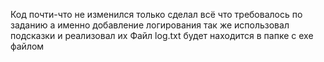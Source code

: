 Код почти-что не изменился только сделал всё что требовалось по заданию а именно добавление логирования так же использовал подсказки и реализовал их
Файл log.txt будет находится в папке с exe файлом
